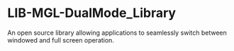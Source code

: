 # LIB-MGL-DualMode_Library
An open source library allowing applications to seamlessly switch between windowed and full screen operation. 
